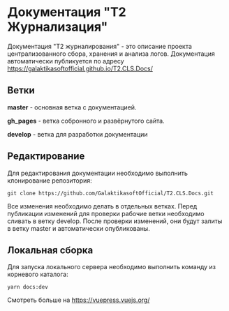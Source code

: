 # Документация "Т2 Журнализация"

Документация "T2 журналирования" - это описание проекта централизованного сбора, хранения и анализа логов.
Документация автоматически публикуется по адресу https://galaktikasoftofficial.github.io/T2.CLS.Docs/

## Ветки

**master** - основная ветка с документацией.

**gh_pages** - ветка собронного и развёрнутого сайта.

**develop** - ветка для разработки документации

## Редактирование

Для редактирования документации необходимо выполнить клонирование репозитория:

```
git clone https://github.com/GalaktikasoftOfficial/T2.CLS.Docs.git
```

Все изменения необходимо делать в отдельных ветках. Перед публикации изменений для проверки рабочие ветки необходимо сливать в ветку develop. После проверки изменений, они будут залиты в ветку master и автоматически опубликованы.

## Локальная сборка

Для запуска локального сервера необходимо выполнить команду из корневого каталога:

```
yarn docs:dev
```

Смотреть больше на https://vuepress.vuejs.org/

